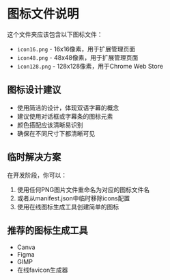 # 图标文件说明

这个文件夹应该包含以下图标文件：

- `icon16.png` - 16x16像素，用于扩展管理页面
- `icon48.png` - 48x48像素，用于扩展管理页面
- `icon128.png` - 128x128像素，用于Chrome Web Store

## 图标设计建议

- 使用简洁的设计，体现双语字幕的概念
- 建议使用对话框或字幕条的图标元素
- 颜色搭配应该清晰易识别
- 确保在不同尺寸下都清晰可见

## 临时解决方案

在开发阶段，你可以：
1. 使用任何PNG图片文件重命名为对应的图标文件名
2. 或者从manifest.json中临时移除icons配置
3. 使用在线图标生成工具创建简单的图标

## 推荐的图标生成工具

- Canva
- Figma
- GIMP
- 在线favicon生成器
